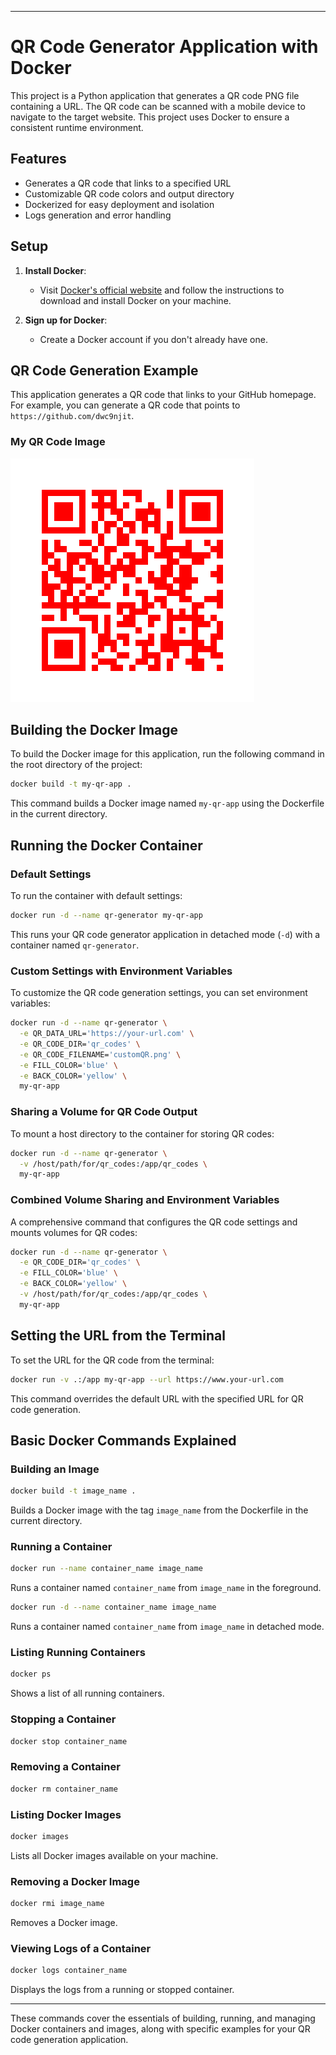 
---

# QR Code Generator Application with Docker

This project is a Python application that generates a QR code PNG file containing a URL. The QR code can be scanned with a mobile device to navigate to the target website. This project uses Docker to ensure a consistent runtime environment.

## Features

- Generates a QR code that links to a specified URL
- Customizable QR code colors and output directory
- Dockerized for easy deployment and isolation
- Logs generation and error handling

## Setup

1. **Install Docker**:
   - Visit [Docker's official website](https://www.docker.com/get-started/) and follow the instructions to download and install Docker on your machine.

2. **Sign up for Docker**:
   - Create a Docker account if you don't already have one.

## QR Code Generation Example

This application generates a QR code that links to your GitHub homepage. For example, you can generate a QR code that points to `https://github.com/dwc9njit`.

### My QR Code Image
![QR Code](images/QRCode_20240714230750.png)

## Building the Docker Image

To build the Docker image for this application, run the following command in the root directory of the project:

```sh
docker build -t my-qr-app .
```

This command builds a Docker image named `my-qr-app` using the Dockerfile in the current directory.

## Running the Docker Container

### Default Settings

To run the container with default settings:

```sh
docker run -d --name qr-generator my-qr-app
```

This runs your QR code generator application in detached mode (`-d`) with a container named `qr-generator`.

### Custom Settings with Environment Variables

To customize the QR code generation settings, you can set environment variables:

```sh
docker run -d --name qr-generator \
  -e QR_DATA_URL='https://your-url.com' \
  -e QR_CODE_DIR='qr_codes' \
  -e QR_CODE_FILENAME='customQR.png' \
  -e FILL_COLOR='blue' \
  -e BACK_COLOR='yellow' \
  my-qr-app
```

### Sharing a Volume for QR Code Output

To mount a host directory to the container for storing QR codes:

```sh
docker run -d --name qr-generator \
  -v /host/path/for/qr_codes:/app/qr_codes \
  my-qr-app
```

### Combined Volume Sharing and Environment Variables

A comprehensive command that configures the QR code settings and mounts volumes for QR codes:

```sh
docker run -d --name qr-generator \
  -e QR_CODE_DIR='qr_codes' \
  -e FILL_COLOR='blue' \
  -e BACK_COLOR='yellow' \
  -v /host/path/for/qr_codes:/app/qr_codes \
  my-qr-app
```

## Setting the URL from the Terminal

To set the URL for the QR code from the terminal:

```sh
docker run -v .:/app my-qr-app --url https://www.your-url.com
```

This command overrides the default URL with the specified URL for QR code generation.

## Basic Docker Commands Explained

### Building an Image

```sh
docker build -t image_name .
```

Builds a Docker image with the tag `image_name` from the Dockerfile in the current directory.

### Running a Container

```sh
docker run --name container_name image_name
```

Runs a container named `container_name` from `image_name` in the foreground.

```sh
docker run -d --name container_name image_name
```

Runs a container named `container_name` from `image_name` in detached mode.

### Listing Running Containers

```sh
docker ps
```

Shows a list of all running containers.

### Stopping a Container

```sh
docker stop container_name
```

### Removing a Container

```sh
docker rm container_name
```

### Listing Docker Images

```sh
docker images
```

Lists all Docker images available on your machine.

### Removing a Docker Image

```sh
docker rmi image_name
```

Removes a Docker image.

### Viewing Logs of a Container

```sh
docker logs container_name
```

Displays the logs from a running or stopped container.

---

These commands cover the essentials of building, running, and managing Docker containers and images, along with specific examples for your QR code generation application.